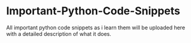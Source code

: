 # Important-Python-Code-Snippets
All important python code snippets as i learn them will be uploaded here with a detailed description of what it does.
